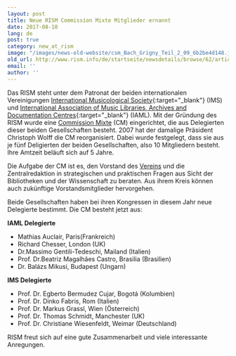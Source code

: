 ```yaml
---
layout: post
title: Neue RISM Commission Mixte Mitglieder ernannt
date: 2017-08-10
lang: de
post: true
category: new_at_rism
image: "/images/news-old-website/csm_Bach_Grigny_Teil_2_09_6b2be4d148.jpg"
old_url: http://www.rism.info/de/startseite/newsdetails/browse/62/article/64/new-commission-mixte-announced.html
email: ''
author: ''
---
```


Das RISM steht unter dem Patronat der beiden internationalen Vereinigungen [International Musicological Society](https://www.musicology.org/){:target="_blank"} (IMS) und [International Association of Music Libraries, Archives and Documentation Centres](http://www.iaml.info/){:target="_blank"} (IAML). Mit der Gründung des RISM wurde eine [Commission Mixte](/organization/international-partners.html) (CM) eingerichtet, die aus Delegierten dieser beiden Gesellschaften besteht. 2007 hat der damalige Präsident Christoph Wolff die CM reorganisiert. Dabei wurde festgelegt, dass sie aus je fünf Deligierten der beiden Gesellschaften, also 10 Mitgliedern besteht. Ihre Amtzeit beläuft sich auf 5 Jahre.

Die Aufgabe der CM ist es, den Vorstand des [Vereins](/organization/the-association.html) und die Zentralredaktion in strategischen und praktischen Fragen aus Sicht der Bibliotheken und der Wissenschaft zu beraten. Aus ihrem Kreis können auch zukünftige Vorstandsmitglieder hervorgehen.

Beide Gesellschaften haben bei ihren Kongressen in diesem Jahr neue Delegierte bestimmt. Die CM besteht jetzt aus:

**IAML Delegierte**

- Mathias Auclair, Paris(Frankreich)
- Richard Chesser, London (UK)
- Dr.Massimo Gentili-Tedeschi, Mailand (Italien)
- Prof. Dr.Beatriz Magalhães Castro, Brasilia (Brasilien)
- Dr. Balázs Mikusi, Budapest (Ungarn)

**IMS Delegierte**

- Prof. Dr. Egberto Bermudez Cujar, Bogotá (Kolumbien)
- Prof. Dr. Dinko Fabris, Rom (Italien)
- Prof. Dr. Markus Grassl, Wien (Österreich)
- Prof. Dr. Thomas Schmidt, Manchester (UK)
- Prof. Dr. Christiane Wiesenfeldt, Weimar (Deutschland)

RISM freut sich auf eine gute Zusammenarbeit und viele interessante Anregungen.
